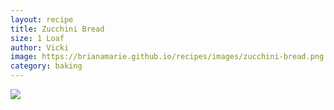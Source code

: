 ```yaml
---
layout: recipe
title: Zucchini Bread
size: 1 Loaf
author: Vicki
image: https://brianamarie.github.io/recipes/images/zucchini-bread.png
category: baking
---
```

![](https://brianamarie.github.io/recipes/images/zucchini-bread.png)
